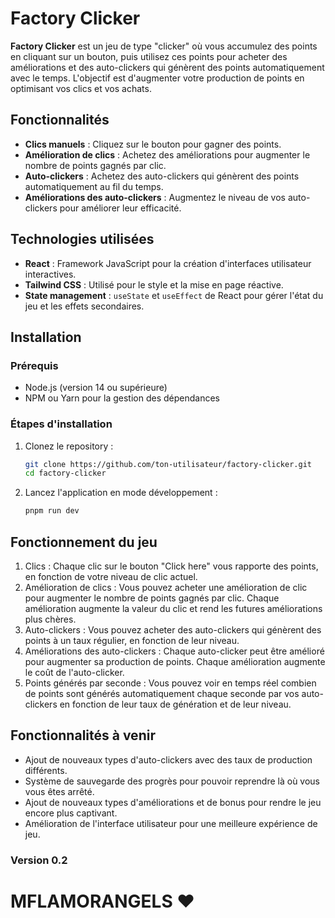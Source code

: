 # Factory Clicker

**Factory Clicker** est un jeu de type "clicker" où vous accumulez des points en cliquant sur un bouton, puis utilisez ces points pour acheter des améliorations et des auto-clickers qui génèrent des points automatiquement avec le temps. L'objectif est d'augmenter votre production de points en optimisant vos clics et vos achats.

## Fonctionnalités

- **Clics manuels** : Cliquez sur le bouton pour gagner des points.
- **Amélioration de clics** : Achetez des améliorations pour augmenter le nombre de points gagnés par clic.
- **Auto-clickers** : Achetez des auto-clickers qui génèrent des points automatiquement au fil du temps.
- **Améliorations des auto-clickers** : Augmentez le niveau de vos auto-clickers pour améliorer leur efficacité.

## Technologies utilisées

- **React** : Framework JavaScript pour la création d'interfaces utilisateur interactives.
- **Tailwind CSS** : Utilisé pour le style et la mise en page réactive.
- **State management** : `useState` et `useEffect` de React pour gérer l'état du jeu et les effets secondaires.

## Installation

### Prérequis

- Node.js (version 14 ou supérieure)
- NPM ou Yarn pour la gestion des dépendances

### Étapes d'installation

1. Clonez le repository :
   ```bash
   git clone https://github.com/ton-utilisateur/factory-clicker.git
   cd factory-clicker
   ```
   
2. Lancez l'application en mode développement :
   ```bash
   pnpm run dev
   ```

## Fonctionnement du jeu

1. Clics : Chaque clic sur le bouton "Click here" vous rapporte des points, en fonction de votre niveau de clic actuel.
2. Amélioration de clics : Vous pouvez acheter une amélioration de clic pour augmenter le nombre de points gagnés par clic. Chaque amélioration augmente la valeur du clic et rend les futures améliorations plus chères.
3. Auto-clickers : Vous pouvez acheter des auto-clickers qui génèrent des points à un taux régulier, en fonction de leur niveau.
4. Améliorations des auto-clickers : Chaque auto-clicker peut être amélioré pour augmenter sa production de points. Chaque amélioration augmente le coût de l'auto-clicker.
5. Points générés par seconde : Vous pouvez voir en temps réel combien de points sont générés automatiquement chaque seconde par vos auto-clickers en fonction de leur taux de génération et de leur niveau.

## Fonctionnalités à venir

- Ajout de nouveaux types d'auto-clickers avec des taux de production différents.
- Système de sauvegarde des progrès pour pouvoir reprendre là où vous vous êtes arrêté.
- Ajout de nouveaux types d'améliorations et de bonus pour rendre le jeu encore plus captivant.
- Amélioration de l'interface utilisateur pour une meilleure expérience de jeu.

### Version 0.2

# MFLAMORANGELS ❤️